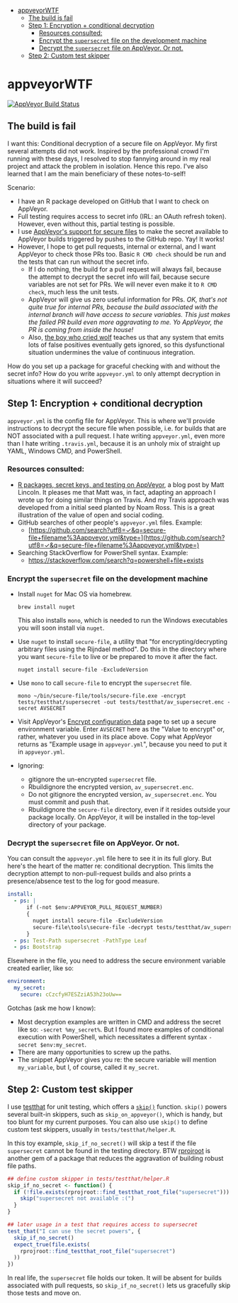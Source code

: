 
-   [appveyorWTF](#appveyorwtf)
    -   [The build is fail](#the-build-is-fail)
    -   [Step 1: Encryption + conditional decryption](#step-1-encryption-conditional-decryption)
        -   [Resources consulted:](#resources-consulted)
        -   [Encrypt the `supersecret` file on the development machine](#encrypt-the-supersecret-file-on-the-development-machine)
        -   [Decrypt the `supersecret` file on AppVeyor. Or not.](#decrypt-the-supersecret-file-on-appveyor.-or-not.)
    -   [Step 2: Custom test skipper](#step-2-custom-test-skipper)

appveyorWTF
===========

[![AppVeyor Build Status](https://ci.appveyor.com/api/projects/status/github/jennybc/appveyorWTF?branch=master&svg=true)](https://ci.appveyor.com/project/jennybc/appveyorWTF)

<!-- README.md is generated from README.Rmd. Please edit that file -->
The build is fail
-----------------

I want this: Conditional decryption of a secure file on AppVeyor. My first several attempts did not work. Inspired by the professional crowd I'm running with these days, I resolved to stop fannying around in my real project and attack the problem in isolation. Hence this repo. I've also learned that I am the main beneficiary of these notes-to-self!

Scenario:

-   I have an R package developed on GitHub that I want to check on AppVeyor.
-   Full testing requires access to secret info (IRL: an OAuth refresh token). However, even without this, partial testing is possible.
-   I use [AppVeyor's support for secure files](https://www.appveyor.com/docs/how-to/secure-files/) to make the secret available to AppVeyor builds triggered by pushes to the GitHub repo. Yay! It works!
-   However, I hope to get pull requests, internal or external, and I want AppVeyor to check those PRs too. Basic `R CMD check` should be run and the tests that can run without the secret info.
    -   If I do nothing, the build for a pull request will always fail, because the attempt to decrypt the secret info will fail, because secure variables are not set for PRs. We will never even make it to `R CMD check`, much less the unit tests.
    -   AppVeyor will give us zero useful information for PRs. *OK, that's not quite true for internal PRs, because the build associated with the internal branch will have access to secure variables. This just makes the failed PR build even more aggravating to me. Yo AppVeyor, the PR is coming from inside the house!*
    -   Also, [the boy who cried wolf](https://en.wikipedia.org/wiki/The_Boy_Who_Cried_Wolf) teaches us that any system that emits lots of false positives eventually gets ignored, so this dysfunctional situation undermines the value of continuous integration.

How do you set up a package for graceful checking with and without the secret info? How do you write `appveyor.yml` to only attempt decryption in situations where it will succeed?

Step 1: Encryption + conditional decryption
-------------------------------------------

`appveyor.yml` is the config file for AppVeyor. This is where we'll provide instructions to decrypt the secure file when possible, i.e. for builds that are NOT associated with a pull request. I hate writing `appveyor.yml`, even more than I hate writing `.travis.yml`, because it is an unholy mix of straight up YAML, Windows CMD, and PowerShell.

### Resources consulted:

-   [R packages, secret keys, and testing on AppVeyor](https://matthewlincoln.net/2016/05/13/r-packages-secret-keys-and-appveyor.html), a blog post by Matt Lincoln. It pleases me that Matt was, in fact, adapting an approach I wrote up for doing similar things on Travis. And my Travis approach was developed from a initial seed planted by Noam Ross. This is a great illustration of the value of open and social coding.
-   GitHub searches of other people's `appveyor.yml` files. Example:
    -   [https://github.com/search?utf8=✓&q=secure-file+filename%3Aappveyor.yml&type=](https://github.com/search?utf8=✓&q=secure-file+filename%3Aappveyor.yml&type=)
-   Searching StackOverflow for PowerShell syntax. Example:
    -   <https://stackoverflow.com/search?q=powershell+file+exists>

### Encrypt the `supersecret` file on the development machine

-   Install `nuget` for Mac OS via homebrew.

        brew install nuget

    This also installs `mono`, which is needed to run the Windows executables you will soon install via `nuget`.
-   Use `nuget` to install `secure-file`, a utility that "for encrypting/decrypting arbitrary files using the Rijndael method". Do this in the directory where you want `secure-file` to live or be prepared to move it after the fact.

        nuget install secure-file -ExcludeVersion

-   Use `mono` to call `secure-file` to encrypt the `supersecret` file.

        mono ~/bin/secure-file/tools/secure-file.exe -encrypt tests/testthat/supersecret -out tests/testthat/av_supersecret.enc -secret AVSECRET

-   Visit AppVeyor's [Encrypt configuration data](https://ci.appveyor.com/tools/encrypt) page to set up a secure environment variable. Enter `AVSECRET` here as the "Value to encrypt" or, rather, whatever you used in its place above. Copy what AppVeyor returns as "Example usage in `appveyor.yml`", because you need to put it in `appveyor.yml`.
-   Ignoring:
    -   gitignore the un-encrypted `supersecret` file.
    -   Rbuildignore the encrypted version, `av_supersecret.enc`.
    -   Do not gitignore the encrypted version, `av_supersecret.enc`. You must commit and push that.
    -   Rbuildignore the `secure-file` directory, even if it resides outside your package locally. On AppVeyor, it will be installed in the top-level directory of your package.

### Decrypt the `supersecret` file on AppVeyor. Or not.

You can consult the `appveyor.yml` file here to see it in its full glory. But here's the heart of the matter re: conditional decryption. This limits the decryption attempt to non-pull-request builds and also prints a presence/absence test to the log for good measure.

``` yaml
install:
  - ps: |
      if (-not $env:APPVEYOR_PULL_REQUEST_NUMBER)
      {
        nuget install secure-file -ExcludeVersion
        secure-file\tools\secure-file -decrypt tests/testthat/av_supersecret.enc -secret $env:my_secret -out tests/testthat/supersecret
      }
  - ps: Test-Path supersecret -PathType Leaf
  - ps: Bootstrap
```

Elsewhere in the file, you need to address the secure environment variable created earlier, like so:

``` yaml
environment:
  my_secret:
    secure: cCzcfyH7ESZziA53h23oUw==
```

Gotchas (ask me how I know):

-   Most decryption examples are written in CMD and address the secret like so: `-secret %my_secret%`. But I found more examples of conditional execution with PowerShell, which necessitates a different syntax `-secret $env:my_secret`.
-   There are many opportunities to screw up the paths.
-   The snippet AppVeyor gives you re: the secure variable will mention `my_variable`, but I, of course, called it `my_secret`.

Step 2: Custom test skipper
---------------------------

I use [testthat](https://cran.r-project.org/package=testthat) for unit testing, which offers a [`skip()`](https://www.rdocumentation.org/packages/testthat/versions/1.0.2/topics/skip) function. `skip()` powers several built-in skippers, such as `skip_on_appveyor()`, which is handy, but too blunt for my current purposes. You can also use `skip()` to define custom test skippers, usually in `tests/testthat/helper.R`.

In this toy example, `skip_if_no_secret()` will skip a test if the file `supersecret` cannot be found in the testing directory. BTW [rprojroot](https://cran.r-project.org/package=rprojroot) is another gem of a package that reduces the aggravation of building robust file paths.

``` r
## define custom skipper in tests/testthat/helper.R
skip_if_no_secret <- function() {
  if (!file.exists(rprojroot::find_testthat_root_file("supersecret"))) {
    skip("supersecret not available :(")
  }
}

## later usage in a test that requires access to supersecret
test_that("I can use the secret powers", {
  skip_if_no_secret()
  expect_true(file.exists(
    rprojroot::find_testthat_root_file("supersecret")
  ))
})
```

In real life, the `supersecret` file holds our token. It will be absent for builds associated with pull requests, so `skip_if_no_secret()` lets us gracefully skip those tests and move on.
